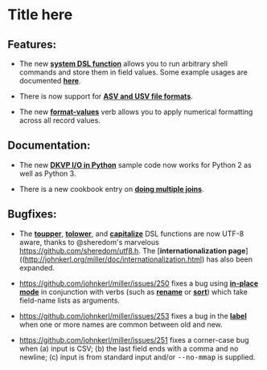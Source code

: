 # Title here

## Features:

* The new [**system DSL function**](http://johnkerl.org/miller/doc/reference-dsl.html#system) allows you to run
arbitrary shell commands and store them in field values. Some example usages are documented [**here**](http://johnkerl.org/miller/doc/data-sharing.html#Running_shell_commands).

* There is now support for [**ASV and USV file formats**](http://johnkerl.org/miller/doc/file-formats.html#CSV/TSV/ASV/USV/etc.).

* The new [**format-values**](http://johnkerl.org/miller/doc/reference-verbs.html#format-values) verb allows you to apply numerical formatting across all record values.

## Documentation:

* The new [**DKVP I/O in Python**](http://johnkerl.org/miller/doc/data-sharing.html#DKVP_I/O_in_Python) sample code now works for Python 2 as well as Python 3.

* There is a new cookbook entry on [**doing multiple joins**](http://johnkerl.org/miller/doc/cookbook.html#Doing_multiple_joins).

## Bugfixes: 

* The [**toupper**](http://johnkerl.org/miller/doc/reference-dsl.html#toupper), [**tolower**](http://johnkerl.org/miller/doc/reference-dsl.html#tolower), and [**capitalize**](http://johnkerl.org/miller/doc/reference-dsl.html#capitalize) DSL functions are now UTF-8 aware, thanks to @sheredom's marvelous https://github.com/sheredom/utf8.h. The [**internationalization page**]((http://johnkerl.org/miller/doc/internationalization.html) has also been expanded.

* https://github.com/johnkerl/miller/issues/250 fixes a bug using [**in-place mode**](https://johnkerl.org/miller/doc/reference.html#In-place_mode) in conjunction with verbs (such as [**rename**](http://johnkerl.org/miller/doc/reference-dsl.html#rename) or [**sort**](http://johnkerl.org/miller/doc/reference-dsl.html#sort)) which take field-name lists as arguments.

* https://github.com/johnkerl/miller/issues/253 fixes a bug in the [**label**](http://johnkerl.org/miller/doc/reference-verbs.html#label) when one or more names are common between old and new.

* https://github.com/johnkerl/miller/issues/251 fixes a corner-case bug when (a) input is CSV; (b) the last field ends with a comma and no newline; (c) input is from standard input and/or <tt>--no-mmap</tt> is supplied.

